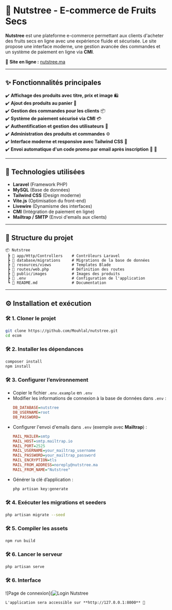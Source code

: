 # 🌰 Nutstree - E-commerce de Fruits Secs  

**Nutstree** est une plateforme e-commerce permettant aux clients d'acheter des fruits secs en ligne avec une expérience fluide et sécurisée. Le site propose une interface moderne, une gestion avancée des commandes et un système de paiement en ligne via **CMI**.  

📍 **Site en ligne :** [nutstree.ma](https://nutstree.ma)  

---

## ✨ Fonctionnalités principales  

✔️ **Affichage des produits avec titre, prix et image** 🛍️  
✔️ **Ajout des produits au panier** 🛒  
✔️ **Gestion des commandes pour les clients** 📦  
✔️ **Système de paiement sécurisé via CMI** 💳  
✔️ **Authentification et gestion des utilisateurs** 🔐  
✔️ **Administration des produits et commandes** ⚙️  
✔️ **Interface moderne et responsive avec Tailwind CSS** 🎨  
✔️ **Envoi automatique d'un code promo par email après inscription** 📧 🎁  

---

## 🚀 Technologies utilisées  

- **Laravel** (Framework PHP)  
- **MySQL** (Base de données)  
- **Tailwind CSS** (Design moderne)  
- **Vite.js** (Optimisation du front-end)  
- **Livewire** (Dynamisme des interfaces)  
- **CMI** (Intégration de paiement en ligne)  
- **Mailtrap / SMTP** (Envoi d'emails aux clients)  

---

## 📂 Structure du projet  

```
📦 Nutstree  
 ┣ 📂 app/Http/Controllers    # Contrôleurs Laravel  
 ┣ 📂 database/migrations     # Migrations de la base de données  
 ┣ 📂 resources/views         # Templates Blade  
 ┣ 📂 routes/web.php          # Définition des routes  
 ┣ 📂 public/images           # Images des produits  
 ┣ 📜 .env                    # Configuration de l'application  
 ┗ 📜 README.md               # Documentation  
```  

---

## ⚙️ Installation et exécution  

### 🛠️ 1. Cloner le projet  
```bash
git clone https://github.com/Mouhlal/nutstree.git
cd ecom
```  

### 🛠️ 2. Installer les dépendances  
```bash
composer install
npm install
```  

### 🛠️ 3. Configurer l’environnement  
- Copier le fichier `.env.example` en `.env`  
- Modifier les informations de connexion à la base de données dans `.env` :  
  ```ini
  DB_DATABASE=nutstree
  DB_USERNAME=root
  DB_PASSWORD=
  ```  
- Configurer l'envoi d'emails dans `.env` (exemple avec **Mailtrap**) :  
  ```ini
  MAIL_MAILER=smtp
  MAIL_HOST=smtp.mailtrap.io
  MAIL_PORT=2525
  MAIL_USERNAME=your_mailtrap_username
  MAIL_PASSWORD=your_mailtrap_password
  MAIL_ENCRYPTION=tls
  MAIL_FROM_ADDRESS=noreply@nutstree.ma
  MAIL_FROM_NAME="Nutstree"
  ```  
- Générer la clé d’application :  
  ```bash
  php artisan key:generate
  ```  

### 🛠️ 4. Exécuter les migrations et seeders  
```bash
php artisan migrate --seed
```  

### 🛠️ 5. Compiler les assets  
```bash
npm run build
```  

### 🛠️ 6. Lancer le serveur  
```bash
php artisan serve
```
### 🛠️ 6. Interface  
![Page de connexion](![Login Nutstree](https://nutstree.ma/login)


```  
L'application sera accessible sur **http://127.0.0.1:8000** 🚀  
